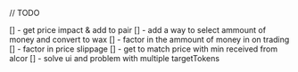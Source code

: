 

// TODO

[] - get price impact & add to pair
[] - add a way to select ammount of money and convert to wax
[] - factor in the ammount of money in on trading
[] - factor in price slippage
[] - get to match price with min received from alcor
[] - solve ui and problem with multiple targetTokens